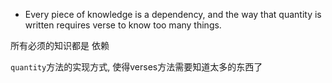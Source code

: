 + Every piece of knowledge is a dependency, and the way that quantity is written requires verse to know too many things.

所有必须的知识都是 依赖

`quantity`方法的实现方式, 使得verses方法需要知道太多的东西了


